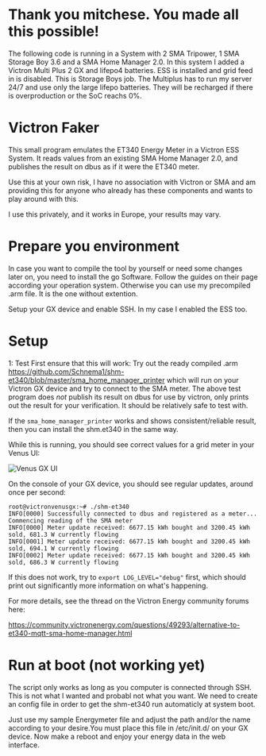 # Thank you mitchese. You made all this possible! 
The following code is running in a System with 2 SMA Tripower, 1 SMA Storage Boy 3.6 and a SMA Home Manager 2.0. In this system I added a Victron Multi Plus 2 GX and lifepo4 batteries. ESS is installed and grid feed in is disabled. This is Storage Boys job. The Multiplus has to run my server 24/7 and use only the large lifepo batteries. They will be recharged if there is overproduction or the SoC reachs 0%.


# Victron Faker
This small program emulates the ET340 Energy Meter in a Victron ESS System. It reads
values from an existing SMA Home Manager 2.0, and publishes the result on dbus as
if it were the ET340 meter.

Use this at your own risk, I have no association with Victron or SMA and am providing
this for anyone who already has these components and wants to play around with this.

I use this privately, and it works in Europe, your results may vary.

# Prepare you environment
In case you want to compile the tool by yourself or need some changes later on, you need to install the go Software. Follow the guides on their page according your operation system. 
Otherwise you can use my precompiled .arm file. It is the one without extention. 

Setup your GX device and enable SSH. In my case I enabled the ESS too.

# Setup
1: Test
First ensure that this will work: Try out the ready compiled .arm https://github.com/Schnema1/shm-et340/blob/master/sma_home_manager_printer 
which will run on your Victron GX device and try to connect to the SMA meter. The above test
program does _not_ publish its result on dbus for use by victron, only prints out the result
for your verification. It should be relatively safe to test with.

If the `sma_home_manager_printer` works and shows consistent/reliable result, then you can
install the shm.et340 in the same way.

While this is running, you should see correct values for a grid meter in your Venus UI:

![Venus GX UI](img/meter_sample.gif)

On the console of your GX device, you should see regular updates, around once per second:
```
root@victronvenusgx:~# ./shm-et340
INFO[0000] Successfully connected to dbus and registered as a meter... Commencing reading of the SMA meter
INFO[0000] Meter update received: 6677.15 kWh bought and 3200.45 kWh sold, 681.3 W currently flowing
INFO[0001] Meter update received: 6677.15 kWh bought and 3200.45 kWh sold, 694.1 W currently flowing
INFO[0002] Meter update received: 6677.15 kWh bought and 3200.45 kWh sold, 686.3 W currently flowing
```

If this does not work, try to `export LOG_LEVEL="debug"` first, which should print out significantly more
information on what's happening.

For more details, see the thread on the Victron Energy community forums here:

https://community.victronenergy.com/questions/49293/alternative-to-et340-mqtt-sma-home-manager.html

# Run at boot (not working yet)
The script only works as long as you computer is connected through SSH. This is not what I wanted and probabl not what you want. We need to create an config file in order to get the shm-et340 run automaticly at system boot. 

Just use my sample Energymeter file and adjust the path and/or the name according to your desire.You must place this file in /etc/init.d/ on your GX device. Now make a reboot and enjoy your energy data in the web interface.
